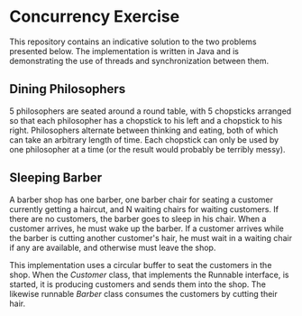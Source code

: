 # Concurrency Exercise

This repository contains an indicative solution to the two problems presented below. The implementation is written in Java and is demonstrating the use of threads and synchronization between them. 

## Dining Philosophers

5 philosophers are seated around a round table, with 5 chopsticks arranged so that each philosopher has a chopstick to his left and a chopstick to his right. Philosophers alternate between thinking and eating, both of which can take an arbitrary length of time. Each chopstick can only be used by one philosopher at a time (or the result would probably be terribly messy).



## Sleeping Barber

A barber shop has one barber, one barber chair for seating a customer currently getting a haircut, and N waiting chairs for waiting customers. If there are no customers, the barber goes to sleep in his chair. When a customer arrives, he must wake up the barber. If a customer arrives while the barber is cutting another customer's hair, he must wait in a waiting chair if any are available, and otherwise must leave the shop.

This implementation uses a circular buffer to seat the customers in the shop. When the *Customer* class, that implements the Runnable interface, is started, it is producing customers and sends them into the shop. The likewise runnable *Barber* class consumes the customers by cutting their hair.